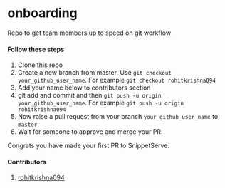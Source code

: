 # onboarding
Repo to get team members up to speed on git workflow

#### Follow these steps
1. Clone this repo
2. Create a new branch from master. Use `git checkout your_github_user_name`. For example `git checkout rohitkrishna094`
3. Add your name below to contributors section
4. git add and commit and then `git push -u origin your_github_user_name`. For example `git push -u origin rohitkrishna094`
5. Now raise a pull request from your branch `your_github_user_name` to `master`.
6. Wait for someone to approve and merge your PR.

Congrats you have made your first PR to SnippetServe.

#### Contributors
1. [rohitkrishna094](https://github.com/rohitkrishna094)